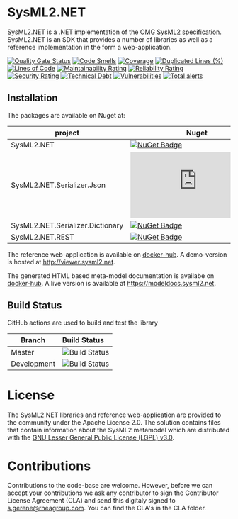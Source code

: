 # SysML2.NET

SysML2.NET is a .NET implementation of the [OMG SysML2 specification](https://github.com/Systems-Modeling/SysML-v2-Release). SysML2.NET is an SDK that provides a number of libraries as well as a reference implementation in the form a web-application.

[![Quality Gate Status](https://sonarcloud.io/api/project_badges/measure?project=RHEAGROUP_SysML2.NET&metric=alert_status)](https://sonarcloud.io/summary/new_code?id=RHEAGROUP_SysML2.NET)
[![Code Smells](https://sonarcloud.io/api/project_badges/measure?project=RHEAGROUP_SysML2.NET&metric=code_smells)](https://sonarcloud.io/summary/new_code?id=RHEAGROUP_SysML2.NET)
[![Coverage](https://sonarcloud.io/api/project_badges/measure?project=RHEAGROUP_SysML2.NET&metric=coverage)](https://sonarcloud.io/summary/new_code?id=RHEAGROUP_SysML2.NET)
[![Duplicated Lines (%)](https://sonarcloud.io/api/project_badges/measure?project=RHEAGROUP_SysML2.NET&metric=duplicated_lines_density)](https://sonarcloud.io/summary/new_code?id=RHEAGROUP_SysML2.NET)
[![Lines of Code](https://sonarcloud.io/api/project_badges/measure?project=RHEAGROUP_SysML2.NET&metric=ncloc)](https://sonarcloud.io/summary/new_code?id=RHEAGROUP_SysML2.NET)
[![Maintainability Rating](https://sonarcloud.io/api/project_badges/measure?project=RHEAGROUP_SysML2.NET&metric=sqale_rating)](https://sonarcloud.io/summary/new_code?id=RHEAGROUP_SysML2.NET)
[![Reliability Rating](https://sonarcloud.io/api/project_badges/measure?project=RHEAGROUP_SysML2.NET&metric=reliability_rating)](https://sonarcloud.io/summary/new_code?id=RHEAGROUP_SysML2.NET)
[![Security Rating](https://sonarcloud.io/api/project_badges/measure?project=RHEAGROUP_SysML2.NET&metric=security_rating)](https://sonarcloud.io/summary/new_code?id=RHEAGROUP_SysML2.NET)
[![Technical Debt](https://sonarcloud.io/api/project_badges/measure?project=RHEAGROUP_SysML2.NET&metric=sqale_index)](https://sonarcloud.io/summary/new_code?id=RHEAGROUP_SysML2.NET)
[![Vulnerabilities](https://sonarcloud.io/api/project_badges/measure?project=RHEAGROUP_SysML2.NET&metric=vulnerabilities)](https://sonarcloud.io/summary/new_code?id=RHEAGROUP_SysML2.NET)
[![Total alerts](https://img.shields.io/lgtm/alerts/g/RHEAGROUP/SysML2.NET.svg?logo=lgtm&logoWidth=18)](https://lgtm.com/projects/g/RHEAGROUP/SysML2.NET/alerts/)

## Installation

The packages are available on Nuget at:

project                          | Nuget
-------------------------------- | ------------
SysML2.NET                       | [![NuGet Badge](https://buildstats.info/nuget/SysML2.NET)](https://www.nuget.org/packages/SysML2.NET#readme-body-tab)
SysML2.NET.Serializer.Json       | [![NuGet Badge](https://buildstats.info/nuget/SysML2.NET.Serializer.Json)](https://www.nuget.org/packages/SysML2.NET.Serializer.Json#readme-body-tab)
SysML2.NET.Serializer.Dictionary | [![NuGet Badge](https://buildstats.info/nuget/SysML2.NET.Serializer.Dictionary)](https://www.nuget.org/packages/SysML2.NET.Serializer.Dictionary#readme-body-tab)
SysML2.NET.REST                  | [![NuGet Badge](https://buildstats.info/nuget/SysML2.NET.REST)](https://www.nuget.org/packages/SysML2.NET.REST#readme-body-tab)

The reference web-application is available on [docker-hub](https://hub.docker.com/r/rheagroup/sysml2.net.viewer). A demo-version is hosted at http://viewer.sysml2.net.

The generated HTML based meta-model documentation is availabe on [docker-hub](https://hub.docker.com/r/rheagroup/sysml2.net.docs). A live version is available at https://modeldocs.sysml2.net. 

## Build Status

GitHub actions are used to build and test the library

Branch | Build Status
------- | :------------
Master | ![Build Status](https://github.com/RHEAGROUP/SysML2.NET/actions/workflows/CodeQuality.yml/badge.svg?branch=master)
Development | ![Build Status](https://github.com/RHEAGROUP/SysML2.NET/actions/workflows/CodeQuality.yml/badge.svg?branch=development)

# License

The SysML2.NET libraries and reference web-application are provided to the community under the Apache License 2.0. The solution contains files that contain information about the SysML2 metamodel which are distributed with the [GNU Lesser General Public License (LGPL) v3.0](https://opensource.org/licenses/LGPL-3.0).

# Contributions

Contributions to the code-base are welcome. However, before we can accept your contributions we ask any contributor to sign the Contributor License Agreement (CLA) and send this digitaly signed to s.gerene@rheagroup.com. You can find the CLA's in the CLA folder.
